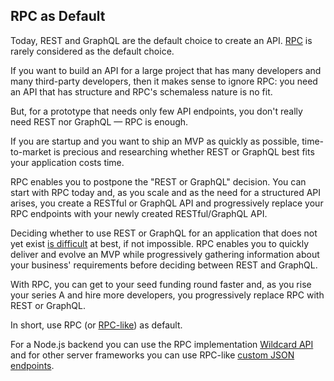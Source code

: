 ## RPC as Default

Today,
REST and GraphQL are the default choice to create an API.
[RPC](/docs/what-is-rpc.md#what-is-rpc)
is rarely considered as the default choice.

If you want to build an API
for a large project that has many developers and many third-party developers,
then it makes sense to ignore RPC:
you need an API that has structure and RPC's schemaless nature is no fit.

But,
for a prototype that needs only few API endpoints,
you don't really need REST nor GraphQL &mdash; RPC is enough.

If you are startup and you want to ship an MVP as quickly as possible,
time-to-market is precious and researching whether REST or GraphQL
best fits your application
costs time.

RPC enables you to postpone the "REST or GraphQL" decision.
You can start with RPC today and,
as you scale and as the need for a structured API arises,
you create a RESTful or GraphQL API
and progressively replace your RPC endpoints with your newly created RESTful/GraphQL API.

Deciding whether to use REST or GraphQL for an application that does not yet exist [is difficult](/docs/blog/rest-or-graphql.md#rest-or-graphql-a-simple-and-unexpected-answer) at best, if not impossible.
RPC enables you to quickly deliver and evolve an MVP
while progressively gathering information about your business' requirements before deciding between REST and GraphQL.

With RPC,
you can get to your seed funding round faster
and, as you rise your series A and hire more developers,
you progressively replace RPC with REST or GraphQL.

In short,
use RPC (or
[RPC-like](/docs/blog/rest-rpc-custom-endpoints.md#readme))
as default.

For a Node.js backend you can use the RPC implementation
[Wildcard API](https://github.com/reframejs/wildcard-api#readme)
and for other server frameworks
you can use RPC-like [custom JSON endpoints](/docs/blog/rest-rpc-custom-endpoints.md#custom-json-endpoints).

